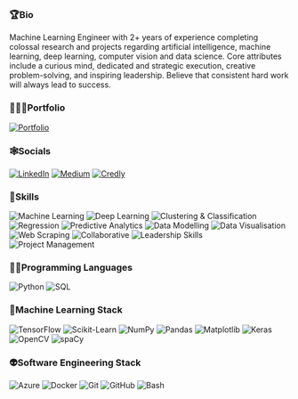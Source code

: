 ### 🏆Bio
Machine Learning Engineer with 2+ years of experience completing colossal research and projects regarding artificial intelligence, machine learning, deep learning, computer vision and data science. Core attributes include a curious mind, dedicated and strategic execution, creative problem-solving, and inspiring leadership. Believe that consistent hard work will always lead to success.

### 🧑🏻‍💻Portfolio 
[![Portfolio](https://img.shields.io/badge/wahidulalamriyad.com-%23253551?style=flat)](http://wahidulalamriyad.com/)

### 🕸️Socials
[![LinkedIn](https://img.shields.io/badge/LinkedIn-%230077B5.svg?logo=linkedin&logoColor=white)](https://www.linkedin.com/in/wahidulalamriyad/) [![Medium](https://img.shields.io/badge/Medium-12100E?logo=medium&logoColor=white)](https://medium.com/@wahidulalamriyad) [![Credly](https://img.shields.io/badge/Credly-%23FF6B00?style=flat&logo=credly&logoColor=white)](https://www.credly.com/users/wahidulalamriyad/badges)

### 🦾Skills
![Machine Learning](https://img.shields.io/badge/Machine%20Learning-%23253551?style=flat&logoColor=white) ![Deep Learning](https://img.shields.io/badge/Deep%20Learning-%23253551?style=flat&logoColor=white) ![Clustering & Classification](https://img.shields.io/badge/Clustering%20&%20Classification-%23253551?style=flat&logoColor=white) ![Regression](https://img.shields.io/badge/Regression-%23253551?style=flat&logoColor=white) ![Predictive Analytics](https://img.shields.io/badge/Predictive%20Analytics-%23253551?style=flat&logoColor=white) ![Data Modelling](https://img.shields.io/badge/Data%20Modelling-%23253551?style=flat&logoColor=white) ![Data Visualisation](https://img.shields.io/badge/Data%20Visualisation-%23253551?style=flat&logoColor=white) ![Web Scraping](https://img.shields.io/badge/Web%20Scraping-%23253551?style=flat&logoColor=white) ![Collaborative](https://img.shields.io/badge/Collaborative-%23253551?style=flat&logoColor=white) ![Leadership Skills](https://img.shields.io/badge/Leadership%20Skills-%23253551?style=flat&logoColor=white) ![Project Management](https://img.shields.io/badge/Project%20Management-%23253551?style=flat&logoColor=white)

### 🥷🏻Programming Languages
![Python](https://img.shields.io/badge/Python-%233776AB?style=flat&logo=python&logoColor=white) ![SQL](https://img.shields.io/badge/SQL-%234169E1?style=flat&logo=postgresql&logoColor=white) 

### 🤖Machine Learning Stack
![TensorFlow](https://img.shields.io/badge/TensorFlow-%23FF6F00?style=flat&logo=tensorflow&logoColor=white) ![Scikit-Learn](https://img.shields.io/badge/Scikit%20Learn-%23F7931E?style=flat&logo=scikitlearn&logoColor=white) ![NumPy](https://img.shields.io/badge/NumPy-%23013243?style=flat&logo=numpy&logoColor=white) ![Pandas](https://img.shields.io/badge/Pandas-%23150458?style=flat&logo=pandas&logoColor=white) ![Matplotlib](https://img.shields.io/badge/Matplotlib-%233F4F75?style=flat&logo=plotly&logoColor=white) ![Keras](https://img.shields.io/badge/Keras-%23D00000?style=flat&logo=keras&logoColor=white) ![OpenCV](https://img.shields.io/badge/OpenCV-%235C3EE8?style=flat&logo=opencv&logoColor=white) ![spaCy](https://img.shields.io/badge/spaCy-%2309A3D5?style=flat&logo=spacy&logoColor=white)

### 👽Software Engineering Stack
![Azure](https://img.shields.io/badge/Azure-%230078D4?style=flat&logo=microsoftazure&logoColor=white) ![Docker](https://img.shields.io/badge/Docker-%232496ED?style=flat&logo=docker&logoColor=white) ![Git](https://img.shields.io/badge/Git-%23F05032?style=flat&logo=git&logoColor=white) ![GitHub](https://img.shields.io/badge/GitHub-%23181717?style=flat&logo=github&logoColor=white) ![Bash](https://img.shields.io/badge/Bash-%234EAA25?style=flat&logo=gnubash&logoColor=white)
